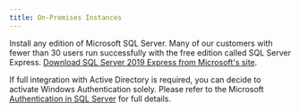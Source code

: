 ```yaml
---
title: On-Premises Instances
---
```

Install any edition of Microsoft SQL Server. Many of our customers with fewer than 30 users run successfully with the free edition called SQL Server Express. [Download SQL Server 2019 Express from Microsoft's site](https://www.microsoft.com/en-us/sql-server/sql-server-downloads).  

If full integration with Active Directory is required, you can decide to activate Windows Authentication solely. Please refer to the Microsoft [Authentication in SQL Server](https://msdn.microsoft.com/en-us/library/bb669066%28v=vs.110%29.aspx) for full details. 

